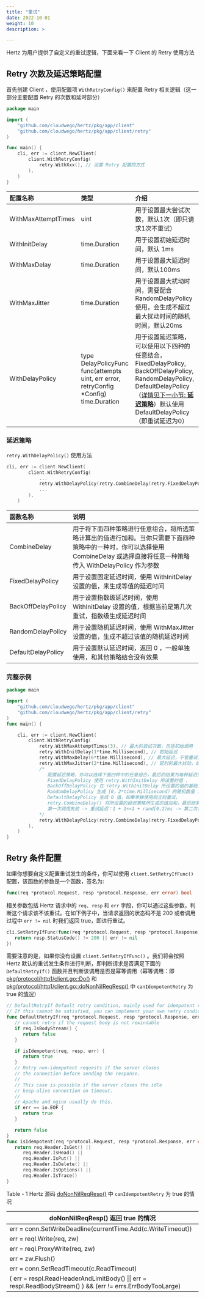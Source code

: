 ```yaml
---
title: "重试"
date: 2022-10-01
weight: 10
description: >

---
```


Hertz 为用户提供了自定义的重试逻辑，下面来看一下 Client 的 Retry 使用方法

## Retry 次数及延迟策略配置

首先创建 Client ，使用配置项 `WithRetryConfig()` 来配置 Retry 相关逻辑（这一部分主要配置 Retry 的次数和延时部分）

```go
package main

import (
	"github.com/cloudwego/hertz/pkg/app/client"
	"github.com/cloudwego/hertz/pkg/app/client/retry"
)

func main() {
	cli, err := client.NewClient(
		client.WithRetryConfig(
			retry.WithXxx(), // 设置 Retry 配置的方式
		),
	)
}
```

| 配置名称            | 类型                                                         | 介绍                                                         |
| :------------------ | :----------------------------------------------------------- | :----------------------------------------------------------- |
| WithMaxAttemptTimes | uint                                                         | 用于设置最大尝试次数，默认1次（即只请求1次不重试）           |
| WithInitDelay       | time.Duration                                                | 用于设置初始延迟时间，默认 1ms                               |
| WithMaxDelay        | time.Duration                                                | 用于设置最大延迟时间，默认100ms                              |
| WithMaxJitter       | time.Duration                                                | 用于设置最大扰动时间，需要配合 RandomDelayPolicy 使用，会生成不超过最大扰动时间的随机时间，默认20ms |
| WithDelayPolicy     | type DelayPolicyFunc func(attempts uint, err error, retryConfig *Config) time.Duration | 用于设置延迟策略，可以使用以下四种的任意结合， FixedDelayPolicy,  BackOffDelayPolicy, RandomDelayPolicy, DefaultDelayPolicy（[详情见下一小节: **延迟策略**](#延迟策略)）默认使用 DefaultDelayPolicy （即重试延迟为0） |

### 延迟策略

`retry.WithDelayPolicy()` 使用方法

```go
cli, err := client.NewClient(
		client.WithRetryConfig(
			...
			retry.WithDelayPolicy(retry.CombineDelay(retry.FixedDelayPolicy, retry.BackOffDelayPolicy, retry.RandomDelayPolicy)),
    		...
		),
	)
```



| 函数名称           | 说明                                                         |
| :----------------- | :----------------------------------------------------------- |
| CombineDelay       | 用于将下面四种策略进行任意组合，将所选策略计算出的值进行加和。当你只需要下面四种策略中的一种时，你可以选择使用 CombineDelay 或选择直接将任意一种策略传入 WithDelayPolicy 作为参数 |
| FixedDelayPolicy   | 用于设置固定延迟时间，使用 WithInitDelay 设置的值，来生成等值的延迟时间 |
| BackOffDelayPolicy | 用于设置指数级延迟时间，使用 WithInitDelay 设置的值，根据当前是第几次重试，指数级生成延迟时间 |
| RandomDelayPolicy  | 用于设置随机延迟时间，使用 WithMaxJitter 设置的值，生成不超过该值的随机延迟时间 |
| DefaultDelayPolicy | 用于设置默认延迟时间，返回 0 ，一般单独使用，和其他策略结合没有效果 |

### 完整示例

```Go
package main

import (
	"github.com/cloudwego/hertz/pkg/app/client"
	"github.com/cloudwego/hertz/pkg/app/client/retry"
)
func main() {

	cli, err := client.NewClient(
		client.WithRetryConfig(
			retry.WithMaxAttemptTimes(3), // 最大的尝试次数，包括初始调用
			retry.WithInitDelay(1*time.Millisecond), // 初始延迟
			retry.WithMaxDelay(6*time.Millisecond), // 最大延迟，不管重试多少次，策略如何，都不会超过这个延迟
			retry.WithMaxJitter(2*time.Millisecond), // 延时的最大扰动，结合 RandomDelayPolicy 才会有效果
			/*
			   配置延迟策略，你可以选择下面四种中的任意组合，最后的结果为每种延迟策略的加和
			   FixedDelayPolicy 使用 retry.WithInitDelay 所设置的值 ，
			   BackOffDelayPolicy 在 retry.WithInitDelay 所设置的值的基础上随着重试次数的增加，指数倍数增长，
			   RandomDelayPolicy 生成 [0，2*time.Millisecond）的随机数值 ，2*time.Millisecond 为 retry.WithMaxJitter 所设置的值，
			   DefaultDelayPolicy 生成 0 值，如果单独使用则立刻重试，
			   retry.CombineDelay() 将所设置的延迟策略所生成的值加和，最后结果即为当前次重试的延迟时间，
			   第一次调用失败 -> 重试延迟：1 + 1<<1 + rand[0,2)ms -> 第二次调用失败 -> 重试延迟：min(1 + 1<<2 + rand[0,2) , 6)ms -> 第三次调用成功/失败
			*/
			retry.WithDelayPolicy(retry.CombineDelay(retry.FixedDelayPolicy, retry.BackOffDelayPolicy, retry.RandomDelayPolicy)),
		),
	)
}
```



## Retry 条件配置

如果你想要自定义配置重试发生的条件，你可以使用 `client.SetRetryIfFunc()` 配置，该函数的参数是一个函数，签名为:

```go
func(req *protocol.Request, resp *protocol.Response, err error) bool
```

相关参数包括 Hertz 请求中的 `req`、`resp` 和 `err` 字段，你可以通过这些参数，判断这个请求该不该重试。在如下例子中，当请求返回的状态码不是 200 或者调用过程中 `err != nil` 时我们返回 true，即进行重试。

```Go
cli.SetRetryIfFunc(func(req *protocol.Request, resp *protocol.Response, err error) bool {
   return resp.StatusCode() != 200 || err != nil
})
```

需要注意的是，如果你没有设置 `client.SetRetryIfFunc()` 。我们将会按照 Hertz 默认的重试发生条件进行判断，即判断请求是否满足下面的 `DefaultRetryIf()` 函数并且判断该调用是否是幂等调用（幂等调用：即 [pkg/protocol/http1/client.go::Do()](https://github.com/cloudwego/hertz/blob/develop/pkg/protocol/http1/client.go#L328 ) 和 [pkg/protocol/http1/client.go::doNonNilReqResp()](https://github.com/cloudwego/hertz/blob/develop/pkg/protocol/http1/client.go#L411) 中 `canIdempotentRetry` 为 true 的[情况](#table1)）

```Go
// DefaultRetryIf Default retry condition, mainly used for idempotent requests.
// If this cannot be satisfied, you can implement your own retry condition.
func DefaultRetryIf(req *protocol.Request, resp *protocol.Response, err error) bool {
   // cannot retry if the request body is not rewindable
   if req.IsBodyStream() {
      return false
   }

   if isIdempotent(req, resp, err) {
      return true
   }
   // Retry non-idempotent requests if the server closes
   // the connection before sending the response.
   //
   // This case is possible if the server closes the idle
   // keep-alive connection on timeout.
   //
   // Apache and nginx usually do this.
   if err == io.EOF {
      return true
   }

   return false
}
func isIdempotent(req *protocol.Request, resp *protocol.Response, err error) bool {
   return req.Header.IsGet() ||
      req.Header.IsHead() ||
      req.Header.IsPut() ||
      req.Header.IsDelete() ||
      req.Header.IsOptions() ||
      req.Header.IsTrace()
}
```



<a id="table1">Table - 1</a> Hertz 源码 [doNonNilReqResp()](https://github.com/cloudwego/hertz/blob/develop/pkg/protocol/http1/client.go#L411) 中 `canIdempotentRetry` 为 true 的情况

| doNonNilReqResp() 返回 true 的情况                           |
| ------------------------------------------------------------ |
| err = conn.SetWriteDeadline(currentTime.Add(c.WriteTimeout)) |
| err = reqI.Write(req, zw)                                    |
| err = reqI.ProxyWrite(req, zw)                               |
| err = zw.Flush()                                             |
| err = conn.SetReadTimeout(c.ReadTimeout)                     |
| ( err = respI.ReadHeaderAndLimitBody() \|\| err = respI.ReadBodyStream() ) && (err != errs.ErrBodyTooLarge) |